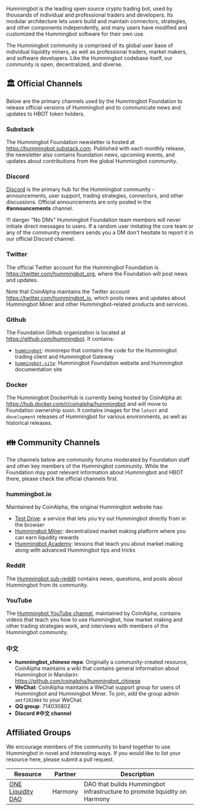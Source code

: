 Hummingbot is the leading open source crypto trading bot, used by thousands of individual and professional traders and developers. Its modular architecture lets users build and maintain connectors, strategies, and other components independently, and many users have modified and customized the Hummingbot software for their own use.

The Hummingbot community is comprised of its global user base of individual liquidity miners, as well as professional traders, market makers, and software developers. Like the Hummingbot codebase itself, our community is open, decentralized, and diverse.

## 🏛️ Official Channels

Below are the primary channels used by the Hummingbot Foundation to release official versions of Hummingbot and to communicate news and updates to HBOT token holders.

### Substack

The Hummingbot Foundation newsletter is hosted at https://hummingbot.substack.com. Published with each monthly release, the newsletter also contains foundation news, upcoming events, and updates about contributions from the global Hummingbot community.

### Discord

[Discord](https://discord.hummingbot.io) is the primary hub for the Hummingbot community - announcements, user support, trading strategies, connectors, and other discussions. Official announcements are only posted in the 
**#announcements** channel.

!!! danger "No DMs"
    Hummingbot Foundation team members will never initiate direct messages to users. If a random user imitating the core team or any of the community members sends you a DM don't hesitate to report it in our official Discord channel.

### Twitter

The official Twitter account for the Hummingbot Foundation is https://twitter.com/hummingbot_org, where the Foundation will post news and updates.

Note that CoinAlpha maintains the Twitter account https://twitter.com/hummingbot_io, which posts news and updates about Hummingbot Miner and other Hummingbot-related products and services.

### Github

The Foundation Github organization is located at https://github.com/hummingbot. It contains:

* [`hummingbot`](https://github.com/hummingbot/hummingbot): monorepo that contains the code for the Hummingbot trading client and Hummingbot Gateway
* [`hummingbot-site`](https://github.com/hummingbot/hummingbot-site): Hummingbot Foundation website and Hummingbot documentation site

### Docker

The Hummingbot DockerHub is currently being hosted by CoinAlpha at: https://hub.docker.com/r/coinalpha/hummingbot and will move to Foundation ownership soon. It contains images for the `latest` and `development` releases of Hummingbot for various environments, as well as historical releases.

## 👪 Community Channels

The channels below are community forums moderated by Foundation staff and other key members of the Hummingbot community. While the Foundation may post relevant information about Hummingbot and HBOT there, please check the official channels first.

### hummingbot.io

Maintained by CoinAlpha, the original Hummingbot website has:

* [Test Drive](https://hummingbot.io/test-drive/): a service that lets you try out Hummingbot directly from in the browser
* [Hummingbot Miner](https://miner.hummingbot.io/): decentralized market making platform where you can earn liquidity rewards
* [Hummingbot Academy](https://hummingbot.io/academy): lessons that teach you about market making along with advanced Hummingbot tips and tricks

### Reddit

The [Hummingbot sub-reddit](https://www.reddit.com/r/Hummingbot/) contains news, questions, and posts about Hummingbot from its community.

### YouTube

The [Hummingbot YouTube channel](https://www.youtube.com/c/hummingbot), maintained by CoinAlpha, contains videos that teach you how to use Hummingbot, how market making and other trading strategies work, and interviews with members of the Hummingbot community.

### 中文

* **hummingbot_chinese repo**: Originally a community-created resource, CoinAlpha maintains a wiki that contains general information about Hummingbot in Mandarin: https://github.com/coinalpha/hummingbot_chinese
* **WeChat**: CoinAlpha maintains a WeChat support group for users of Hummingbot and Hummingbot Miner. To join, add the group admin `amtf202004` to your WeChat.
* **QQ group**: 714030802
* **Discord #中文 channel**

## Affiliated Groups

We encourage members of the community to band together to use Hummingbot in novel and interesting ways. If you would like to list your resource here, please submit a pull request.

| Resource          | Partner       | Description                             |
|-------------------|----------------|----------------------------------------------|
| [ONE Liquidity DAO](https://talk.harmony.one/c/governance/liquidity-dao/62) | Harmony | DAO that builds Hummingbot infrastructure to promote liquidity on Harmony |
